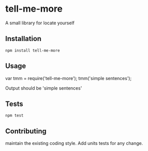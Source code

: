 tell-me-more
=============

A small library for locate yourself

## Installation
  `npm install tell-me-more`

## Usage
  var tmm = require('tell-me-more');
  tmm('simple sentences');

  Output should be 'simple sentences'

## Tests
  `npm test`

## Contributing
  maintain the existing coding style. Add units tests for any change.
